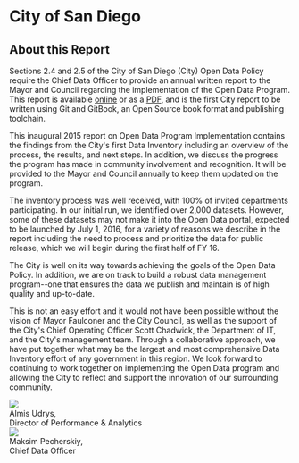 # City of San Diego
## About this Report

Sections 2.4 and 2.5 of the City of San Diego (City) Open Data Policy require the Chief Data Officer to provide an annual written report to the Mayor and Council regarding the implementation of the Open Data Program.  This report is available [online](http://tiny.cc/odreport) or as a [PDF](http://tiny.cc/odreportpdf), and is the first City report to be written using Git and GitBook, an Open Source book format and publishing toolchain.

This inaugural 2015 report on Open Data Program Implementation contains the findings from the City's first Data Inventory including an overview of the process, the results, and next steps.  In addition, we discuss the progress the program has made in community involvement and recognition.  It will be provided to the Mayor and Council annually to keep them updated on the program.

The inventory process was well received, with 100% of invited departments participating.  In our initial run, we identified over 2,000 datasets.  However, some of these datasets may not make it into the Open Data portal, expected to be launched by July 1, 2016, for a variety of reasons we describe in the report including the need to process and prioritize the data for public release, which we will begin during the first half of FY 16.  

The City is well on its way towards achieving the goals of the Open Data Policy.  In addition, we are on track to build a robust data management program--one that ensures the data we publish and maintain is of high quality and up-to-date.  

This is not an easy effort and it would not have been possible without the vision of Mayor Faulconer and the City Council, as well as the support of the City's Chief Operating Officer Scott Chadwick, the Department of IT, and the City's management team.  Through a collaborative approach, we have put together what may be the largest and most comprehensive Data Inventory effort of any government in this region.  We look forward to continuing to work together on implementing the Open Data program and allowing the City to reflect and support the innovation of our surrounding community.

<div class="section group sig">
    <div class="col span_1_of_2">
      <div class="sig-img">
        <img src="http://mrm-random.s3.amazonaws.com/dz/e-signature_AUdrys.jpg"/>
      </div>
      <div class="sig-sub">
        Almis Udrys, <br/>
        Director of Performance & Analytics
      </div>
    </div>
    <div class="col span_1_of_2">
      <div class="sig-img">
        <img src="http://mrm-random.s3.amazonaws.com/dz/Image-1-1.jpg"/>
      </div>
      <div class="sig-sub">
        Maksim Pecherskiy, <br/>
        Chief Data Officer
      </div>
    </div>

</div>
